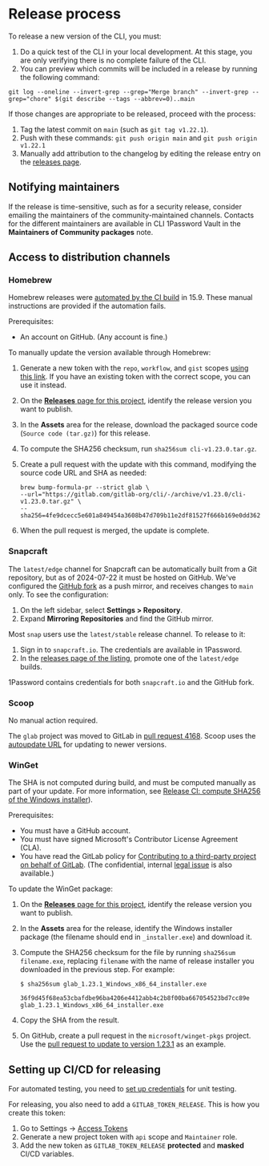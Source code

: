 # Release process

To release a new version of the CLI, you must:

1. Do a quick test of the CLI in your local development. At this stage, you are only verifying there is no complete failure of the CLI.
1. You can preview which commits will be included in a release by running the following command:

```shell
git log --oneline --invert-grep --grep="Merge branch" --invert-grep --grep="chore" $(git describe --tags --abbrev=0)..main
```

If those changes are appropriate to be released, proceed with the process:

1. Tag the latest commit on `main` (such as `git tag v1.22.1`).
1. Push with these commands: `git push origin main` and `git push origin v1.22.1`
1. Manually add attribution to the changelog by editing the release entry on the [releases page](https://gitlab.com/gitlab-org/cli/-/releases).

## Notifying maintainers

If the release is time-sensitive, such as for a security release, consider emailing
the maintainers of the community-maintained channels. Contacts for the different maintainers
are available in CLI 1Password Vault in the **Maintainers of Community packages** note.

## Access to distribution channels

### Homebrew

Homebrew releases were [automated by the CI build](https://gitlab.com/gitlab-org/cli/-/merge_requests/1137) in 15.9.
These manual instructions are provided if the automation fails.

Prerequisites:

- An account on GitHub. (Any account is fine.)

To manually update the version available through Homebrew:

1. Generate a new token with the `repo`, `workflow`, and `gist` scopes  [using this link](https://github.com/settings/tokens/new?scopes=gist,repo,workflow&description=Homebrew). If you have an existing token with the correct scope, you can use it instead.
1. On the [**Releases** page for this project](https://gitlab.com/gitlab-org/cli/-/releases), identify the release version you want to publish.
1. In the **Assets** area for the release, download the packaged source code (`Source code (tar.gz)`) for this release.
1. To compute the SHA256 checksum, run `sha256sum cli-v1.23.0.tar.gz`.
1. Create a pull request with the update with this command, modifying the source code URL and SHA as needed:

   ```shell
   brew bump-formula-pr --strict glab \
   --url="https://gitlab.com/gitlab-org/cli/-/archive/v1.23.0/cli-v1.23.0.tar.gz" \
   --sha256=4fe9dcecc5e601a849454a3608b47d709b11e2df81527f666b169e0dd362d7df
   ```

1. When the pull request is merged, the update is complete.

### Snapcraft

The `latest/edge` channel for Snapcraft can be automatically built from a Git repository,
but as of 2024-07-22 it must be hosted on GitHub. We've configured the [GitHub fork](https://github.com/gl-cli/glab)
as a push mirror, and receives changes to `main` only. To see the configuration:

1. On the left sidebar, select **Settings > Repository**.
1. Expand **Mirroring Repositories** and find the GitHub mirror.

Most `snap` users use the `latest/stable` release channel. To release to it:

1. Sign in to `snapcraft.io`. The credentials are available in 1Password.
1. In the [releases page of the listing](https://snapcraft.io/glab/releases),
   promote one of the `latest/edge` builds.

1Password contains credentials for both `snapcraft.io` and the GitHub fork.

### Scoop

No manual action required.

The `glab` project was moved to GitLab in [pull request 4168](https://github.com/ScoopInstaller/Main/pull/4168/files). Scoop uses the [autoupdate URL](https://github.com/ScoopInstaller/Main/pull/4168/files#diff-f454f19e58d4c978be55818fa3c6ad5e1424e81fbb0b693dca0b76cc879f5457L21) for updating to newer versions.

### WinGet

The SHA is not computed during build, and must be computed manually as part of your update.
For more information, see [Release CI: compute SHA256 of the Windows installer](https://gitlab.com/gitlab-org/cli/-/issues/1133)).

Prerequisites:

- You must have a GitHub account.
- You must have signed Microsoft's Contributor License Agreement (CLA).
- You have read the GitLab policy for [Contributing to a third-party project on behalf of GitLab](https://handbook.gitlab.com/handbook/engineering/open-source/). (The confidential, internal [legal issue](https://gitlab.com/gitlab-com/legal-and-compliance/-/issues/1286) is also available.)

To update the WinGet package:

1. On the [**Releases** page for this project](https://gitlab.com/gitlab-org/cli/-/releases), identify the release version you want to publish.
1. In the **Assets** area for the release, identify the Windows installer package (the filename should end in `_installer.exe`) and download it.
1. Compute the SHA256 checksum for the file by running `sha256sum filename.exe`, replacing `filename` with the name of release installer you downloaded in the previous step. For example:

   ```shell
   $ sha256sum glab_1.23.1_Windows_x86_64_installer.exe

   36f9d45f68ea53cbafdbe96ba4206e4412abb4c2b8f00ba667054523bd7cc89e  glab_1.23.1_Windows_x86_64_installer.exe
   ```

1. Copy the SHA from the result.
1. On GitHub, create a pull request in the `microsoft/winget-pkgs` project. Use the
   [pull request to update to version 1.23.1](https://github.com/microsoft/winget-pkgs/pull/90349) as an example.

## Setting up CI/CD for releasing

For automated testing, you need to [set up credentials](https://gitlab.com/groups/gitlab-org/-/epics/8251) for unit testing.

For releasing, you also need to add a `GITLAB_TOKEN_RELEASE`. This is how you create this token:

1. Go to Settings -> [Access Tokens](https://gitlab.com/gitlab-org/cli/-/settings/access_tokens)
1. Generate a new project token with `api` scope and `Maintainer` role.
1. Add the new token as `GITLAB_TOKEN_RELEASE` **protected** and **masked** CI/CD variables.
